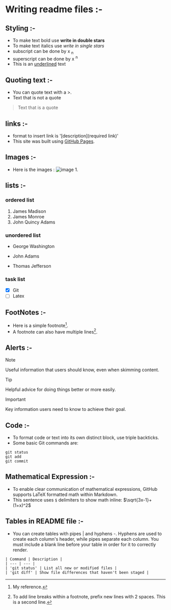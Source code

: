 # Writing readme files :-
## Styling :-
- To make text bold use **write in double stars**
- To make text italics use *write in single stars*
- subscript can be done by x <sub> n </sub>
- superscript can be done by x <sup> n </sup>
- This is an <ins>underlined</ins> text
## Quoting text :-
- You can quote text with a >.
- Text that is not a quote
 > Text that is a quote
## links :-
- format to insert link is '[description](required link)'
- This site was built using [GitHub Pages](https://pages.github.com/).
## Images :-
- Here is the images :
 ![image 1](https://astrix.security/wp-content/uploads/2024/05/GitHub-Apps-Bug-Created-Significant-3rd-Party-Risk_-How-You-Can-Stay-Protected-1.png).
## lists :-
### ordered list
1. James Madison
2. James Monroe
3. John Quincy Adams
### unordered list
- George Washington
* John Adams
+ Thomas Jefferson
### task list
- [x] Git
- [ ] Latex
## FootNotes :-
- Here is a simple footnote[^1].
- A footnote can also have multiple lines[^2].
 [^1]: My reference.
 [^2]: To add line breaks within a footnote, prefix new lines with 2 spaces.
  This is a second line.
## Alerts :-
 > [!NOTE]
 > Useful information that users should know, even when skimming content.

 > [!TIP]
 > Helpful advice for doing things better or more easily.

 > [!IMPORTANT]
 > Key information users need to know to achieve their goal.
## Code :-
- To format code or text into its own distinct block, use triple backticks.
- Some basic Git commands are:
```
git status
git add
git commit
```
## Mathematical Expression :-
- To enable clear communication of mathematical expressions, GitHub supports LaTeX formatted math within Markdown. 
- This sentence uses `$` delimiters to show math inline:  $\sqrt{3x-1}+(1+x)^2$

## Tables in README file :-
- You can create tables with pipes | and hyphens -. Hyphens are used to create each column's header, while pipes separate each column. You must include a blank line before your table in order for it to correctly render.
```
| Command | Description |
| --- | --- |
| 'git status' | List all new or modified files |
| 'git diff' | Show file differences that haven't been staged |
```





